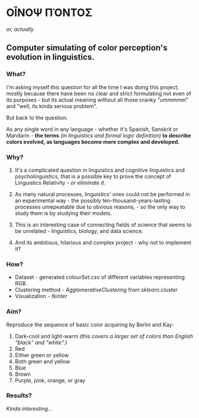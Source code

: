 ΟĨΝΟΨ ΠΌΝΤΟΣ
====================================================================

*or, actually*

Computer simulating of color perception's evolution in linguistics.
--------------------------------------------------------------------

### What?

I'm asking myself this question for all the time I was doing this project, mostly because there have been no 
clear and strict formulating not even of its purposes - but its actual meaning without all those cranky "ummmmm" and
"well, its kinda serious problem".

But back to the question.

As any single word in any language - whether it's Spanish, Sanskrit or Mandarin - **the terms** *(in linguistics and
formal logic definition)* **to describe colors evolved, as languages become more complex and developed.** 

### Why?

1. It's a complicated question in linguistics and cognitive linguistics and psycholinguistics, that is a possible key to
prove the concept of Linguistics Relativity - *or eliminate it.*

2. As many natural processes, linguistics' ones could not be performed in an experimental way - the possibly 
ten-thousand-years-lasting processes unrepeatable due to obvious reasons, - so the only way to study them is by studying their models.

3. This is an interesting case of connecting fields of science that seems to be unrelated - linguistics,
biology, and data science.

4. And its ambitious, hilarious and complex project - why not to implement it?

### How?

* Dataset - generated *colourSet.csv* of different variables representing RGB.
* Clustering method - *AgglomerativeClustering* from *sklearn.cluster*
* Visualization - *tkinter* 

### Aim?

Reproduce the sequence of basic color acquiring by Berlin and Kay:
1. Dark-cool and light-warm *(this covers a larger set of colors than English "black" and "white".)*
2. Red
3. Either green or yellow
4. Both green and yellow
5. Blue
6. Brown
7. Purple, pink, orange, or gray

### Results?

*Kinda interesting...*

